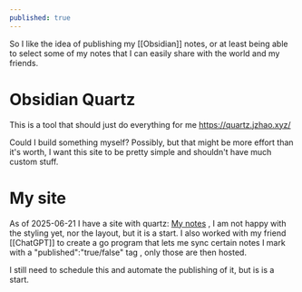 ```yaml
---
published: true
---
```

So I like the idea of publishing my [[Obsidian]] notes, or at least being able to select some of my notes that I can easily share with the world and my friends. 

# Obsidian Quartz
This is a tool that should just do everything for me
https://quartz.jzhao.xyz/

Could I build something myself? Possibly, but that might be more effort than it's worth, I want this site to be pretty simple and shouldn't have much custom stuff.

# My site
As of 2025-06-21 I have a site with quartz: [My notes](notes.yetisunny.nl)  , I am not happy with the styling yet, nor the layout, but it is a start. I also worked with my friend [[ChatGPT]] to create a go program that lets me sync certain notes I mark with a "published":"true/false" tag , only those are then hosted. 

I still need to schedule this and automate the publishing of it, but is is a start.